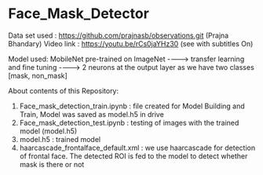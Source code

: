 # Face_Mask_Detector
Data set used : https://github.com/prajnasb/observations.git    (Prajna Bhandary)
Video link :  https://youtu.be/rCs0jaYHz30   (see with subtitles On)

Model used: MobileNet pre-trained on ImageNet   ----> transfer learning and fine tuning ----> 2 neurons at the output layer as we have two classes [mask, non_mask]


About contents of this Repository: 
1. Face_mask_detection_train.ipynb      : file created for Model Building and Train, Model was saved as model.h5 in drive
2. Face_mask_detection_test.ipynb       : testing of images with the trained model (model.h5)
3. model.h5                             : trained model 
4. haarcascade_frontalface_default.xml  : we use haarcascade for detection of frontal face. The detected ROI is fed to the model to detect whether mask is there or not 
